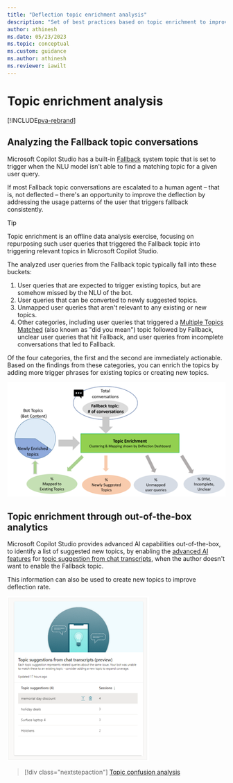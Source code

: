 ```yaml
---
title: "Deflection topic enrichment analysis"
description: "Set of best practices based on topic enrichment to improve the deflection rate of a Microsoft Copilot Studio chatbot"
author: athinesh
ms.date: 05/23/2023
ms.topic: conceptual
ms.custom: guidance
ms.author: athinesh
ms.reviewer: iawilt
---
```


# Topic enrichment analysis  

[!INCLUDE[pva-rebrand](../includes/pva-rebrand.md)]

## Analyzing the Fallback topic conversations

Microsoft Copilot Studio has a built-in [Fallback](/power-virtual-agents/preview/authoring-system-topics#fallback) system topic that is set to trigger when the NLU model isn't able to find a matching topic for a given user query.

If most Fallback topic conversations are escalated to a human agent – that is, not deflected – there's an opportunity to improve the deflection by addressing the usage patterns of the user that triggers fallback consistently.

> [!TIP]
> Topic enrichment is an offline data analysis exercise, focusing on repurposing such user queries that triggered the Fallback topic into triggering relevant topics in Microsoft Copilot Studio.

The analyzed user queries from the Fallback topic typically fall into these buckets:

1. User queries that are expected to trigger existing topics, but are somehow missed by the NLU of the bot.
2. User queries that can be converted to newly suggested topics.
3. Unmapped user queries that aren't relevant to any existing or new topics.
4. Other categories, including user queries that triggered a [Multiple Topics Matched](/power-virtual-agents/preview/authoring-system-topics#multiple-topics-matched) (also known as "did you mean") topic followed by Fallback, unclear user queries that hit Fallback, and user queries from incomplete conversations that led to Fallback.

Of the four categories, the first and the second are immediately actionable. Based on the findings from these categories, you can enrich the topics by adding more trigger phrases for existing topics or creating new topics.

 ![Enrichment of fallback analysis.](./media/introduction/df-enrichment-analysis.png)

## Topic enrichment through out-of-the-box analytics

Microsoft Copilot Studio provides advanced AI capabilities out-of-the-box, to identify a list of suggested new topics, by enabling the [advanced AI features](/power-virtual-agents/advanced-ai-features) for [topic suggestion from chat transcripts](/power-virtual-agents/advanced-ai-features#topic-suggestion-from-chat-transcripts-preview), when the author doesn't want to enable the Fallback topic.

This information can also be used to create new topics to improve deflection rate.

![Out of box enrichment analysis](./media/introduction/df-oob-enrichment.png)


> [!div class="nextstepaction"]
> [Topic confusion analysis](deflection-topic-confusion-analysis.md)

